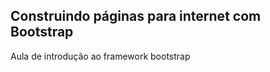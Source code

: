 <h2>Construindo páginas para internet com Bootstrap</h2>



Aula de introdução ao framework bootstrap

